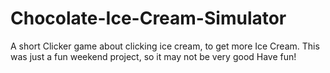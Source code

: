 # Chocolate-Ice-Cream-Simulator
A short Clicker game about clicking ice cream, to get more Ice Cream. 
This was just a fun weekend project, so it may not be very good
Have fun!
